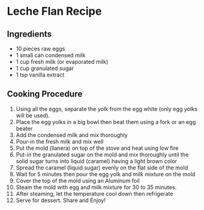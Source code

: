 # Leche Flan Recipe

## Ingredients

* 10 pieces raw eggs
* 1 small can condensed milk
* 1 cup fresh milk (or evaporated milk)
* 1 cup granulated sugar
* 1 tsp vanilla extract

## Cooking Procedure

1. Using all the eggs, separate the yolk from the egg white (only egg yolks will be used).
2. Place the egg yolks in a big bowl then beat them using a fork or an egg beater
3. Add the condensed milk and mix thoroughly
4. Pour-in the fresh milk and mix well
5. Put the mold (llanera) on top of the stove and heat using low fire
6. Put-in the granulated sugar on the mold and mix thoroughly until the solid sugar turns into liquid (caramel) having a light brown color
7. Spread the caramel (liquid sugar) evenly on the flat side of the mold
8. Wait for 5 minutes then pour the egg yolk and milk mixture on the mold
9. Cover the top of the mold using an Aluminum foil
10. Steam the mold with egg and milk mixture for 30 to 35 minutes.
11. After steaming, let the temperature cool down then refrigerate
12. Serve for dessert. Share and Enjoy!
